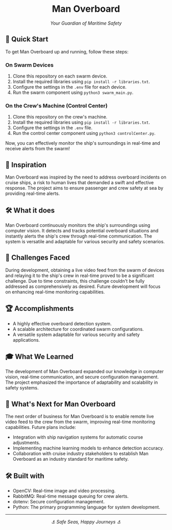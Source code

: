 <h1 align="center">Man Overboard</h1>

<p align="center">
  <em>Your Guardian of Maritime Safety</em>
</p>

## 🚀 Quick Start

To get Man Overboard up and running, follow these steps:

### On Swarm Devices

1. Clone this repository on each swarm device.
2. Install the required libraries using `pip install -r libraries.txt`.
3. Configure the settings in the `.env` file for each device.
4. Run the swarm component using `python3 swarm_main.py`.

### On the Crew's Machine (Control Center)

1. Clone this repository on the crew's machine.
2. Install the required libraries using `pip install -r libraries.txt`.
3. Configure the settings in the `.env` file.
4. Run the control center component using `python3 controlCenter.py`.

Now, you can effectively monitor the ship's surroundings in real-time and receive alerts from the swarm!

## 🌊 Inspiration

Man Overboard was inspired by the need to address overboard incidents on cruise ships, a risk to human lives that demanded a swift and effective response. The project aims to ensure passenger and crew safety at sea by providing real-time alerts.

## 🛠️ What it does

Man Overboard continuously monitors the ship's surroundings using computer vision. It detects and tracks potential overboard situations and instantly alerts the ship's crew through real-time communication. The system is versatile and adaptable for various security and safety scenarios.

## 🚧 Challenges Faced

During development, obtaining a live video feed from the swarm of devices and relaying it to the ship's crew in real-time proved to be a significant challenge. Due to time constraints, this challenge couldn't be fully addressed as comprehensively as desired. Future development will focus on enhancing real-time monitoring capabilities.

## 🏆 Accomplishments

- A highly effective overboard detection system.
- A scalable architecture for coordinated swarm configurations.
- A versatile system adaptable for various security and safety applications.

## 🎓 What We Learned

The development of Man Overboard expanded our knowledge in computer vision, real-time communication, and secure configuration management. The project emphasized the importance of adaptability and scalability in safety systems.

## 🔮 What's Next for Man Overboard

The next order of business for Man Overboard is to enable remote live video feed to the crew from the swarm, improving real-time monitoring capabilities. Future plans include:

- Integration with ship navigation systems for automatic course adjustments.
- Implementing machine learning models to enhance detection accuracy.
- Collaboration with cruise industry stakeholders to establish Man Overboard as an industry standard for maritime safety.

## 🛠️ Built with

- OpenCV: Real-time image and video processing.
- RabbitMQ: Real-time message queuing for crew alerts.
- dotenv: Secure configuration management.
- Python: The primary programming language for system development.

<hr>

<p align="center">
  <em>⚓️ Safe Seas, Happy Journeys ⚓️</em>
</p>
